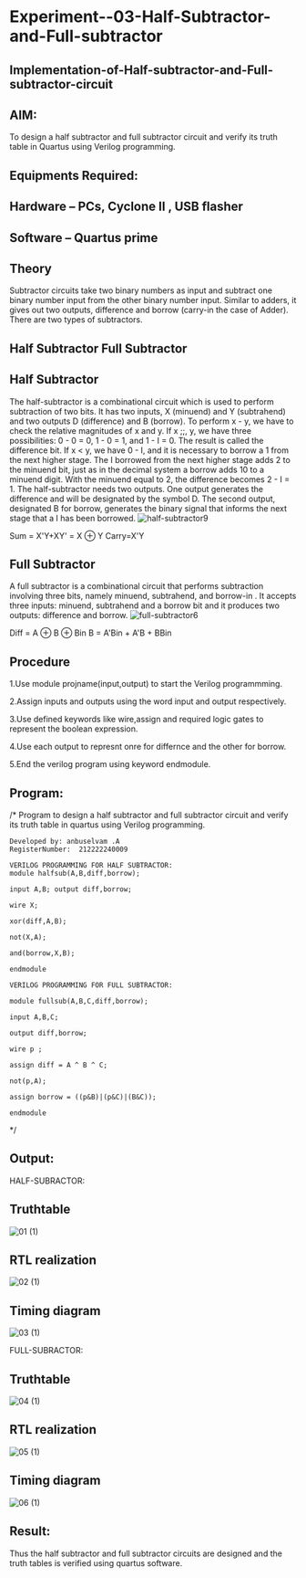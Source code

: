 # Experiment--03-Half-Subtractor-and-Full-subtractor
## Implementation-of-Half-subtractor-and-Full-subtractor-circuit
## AIM:
To design a half subtractor and full subtractor circuit and verify its truth table in Quartus using Verilog programming.

## Equipments Required:
## Hardware – PCs, Cyclone II , USB flasher
## Software – Quartus prime
## Theory
Subtractor circuits take two binary numbers as input and subtract one binary number input from the other binary number input. Similar to adders, it gives out two outputs, difference and borrow (carry-in the case of Adder). There are two types of subtractors.
 
## Half Subtractor Full Subtractor
## Half Subtractor
The half-subtractor is a combinational circuit which is used to perform subtraction of two bits. It has two inputs, X (minuend) and Y (subtrahend) and two outputs D (difference) and B (borrow). To perform x - y, we have to check the relative magnitudes of x and y. If x ;;, y, we have three possibilities: 0 - 0 = 0, 1 - 0 = 1, and 1 - I = 0. The result is called the difference bit. If x < y, we have 0 - I, and it is necessary to borrow a 1 from the next higher stage. The I borrowed from the next higher stage adds 2 to the minuend bit, just as in the decimal system a borrow adds 10 to a minuend digit. With the minuend equal to 2, the difference becomes 2 - I = 1. The half-subtractor needs two outputs. One output generates the difference and will be designated by the symbol D. The second output, designated B for borrow, generates the binary signal that informs the next stage that a I has been borrowed.
![half-subtractor9](https://user-images.githubusercontent.com/36288975/166112538-58c3bc7c-ee5d-4e6a-ac8d-8e8328efe27a.png)


Sum = X'Y+XY' = X ⊕ Y
Carry=X'Y

## Full Subtractor
A full subtractor is a combinational circuit that performs subtraction involving three bits, namely minuend, subtrahend, and borrow-in . It accepts three inputs: minuend, subtrahend and a borrow bit and it produces two outputs: difference and borrow. 
![full-subtractor6](https://user-images.githubusercontent.com/36288975/166112541-24c68359-3de8-4674-ae22-8272ffc385ed.png)


Diff = A ⊕ B ⊕ Bin B = A'Bin + A'B + BBin

## Procedure

1.Use module projname(input,output) to start the Verilog programmming.

2.Assign inputs and outputs using the word input and output respectively.

3.Use defined keywords like wire,assign and required logic gates to represent the boolean expression.

4.Use each output to represnt onre for differnce and the other for borrow.

5.End the verilog program using keyword endmodule.



## Program:
/*
Program to design a half subtractor and full subtractor circuit and verify its truth table in quartus using Verilog programming.
```
Developed by: anbuselvam .A
RegisterNumber:  212222240009

VERILOG PROGRAMMING FOR HALF SUBTRACTOR:
module halfsub(A,B,diff,borrow);

input A,B; output diff,borrow;

wire X;

xor(diff,A,B);

not(X,A);

and(borrow,X,B);

endmodule

VERILOG PROGRAMMING FOR FULL SUBTRACTOR:

module fullsub(A,B,C,diff,borrow);

input A,B,C;

output diff,borrow;

wire p ;

assign diff = A ^ B ^ C;

not(p,A);

assign borrow = ((p&B)|(p&C)|(B&C));

endmodule
```

*/

## Output:
HALF-SUBRACTOR:

## Truthtable
![01 (1)](https://user-images.githubusercontent.com/119559871/233828462-514f43fa-c131-4bc5-ad29-529a67086727.png)


##  RTL realization
![02 (1)](https://user-images.githubusercontent.com/119559871/233828554-e20517b9-06b2-45a5-97c5-e236b3ad1bd8.png)

## Timing diagram 
![03 (1)](https://user-images.githubusercontent.com/119559871/233828600-e8dac6ac-cabb-466e-a461-cdef71b08360.png)

FULL-SUBRACTOR:
## Truthtable
![04 (1)](https://user-images.githubusercontent.com/119559871/233828664-13d8c2b8-6099-47cd-a559-30de37635cd7.png)


##  RTL realization
![05 (1)](https://user-images.githubusercontent.com/119559871/233828707-fc828759-d59a-4011-8017-424760f42edc.png)

## Timing diagram 
![06 (1)](https://user-images.githubusercontent.com/119559871/233828740-63fa5bad-62e8-43eb-909e-d23ba201fc88.png)



## Result:
Thus the half subtractor and full subtractor circuits are designed and the truth tables is verified using quartus software.
